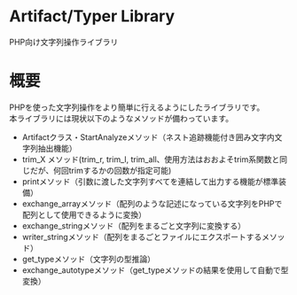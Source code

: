 # Artifact/Typer Library
PHP向け文字列操作ライブラリ  

# 概要
PHPを使った文字列操作をより簡単に行えるようにしたライブラリです。  
本ライブラリには現状以下のようなメソッドが備わっています。  
* Artifactクラス・StartAnalyzeメソッド（ネスト追跡機能付き囲み文字内文字列抽出機能）  
* trim_X メソッド(trim_r, trim_l, trim_all、使用方法はおおよそtrim系関数と同じだが、何回trimするかの回数が指定可能)  
* printメソッド（引数に渡した文字列すべてを連結して出力する機能が標準装備）  
* exchange_arrayメソッド（配列のような記述になっている文字列をPHPで配列として使用できるように変換）  
* exchange_stringメソッド（配列をまるごと文字列に変換する）  
* writer_stringメソッド（配列をまるごとファイルにエクスポートするメソッド）
* get_typeメソッド（文字列の型推論）  
* exchange_autotypeメソッド（get_typeメソッドの結果を使用して自動で型変換）  